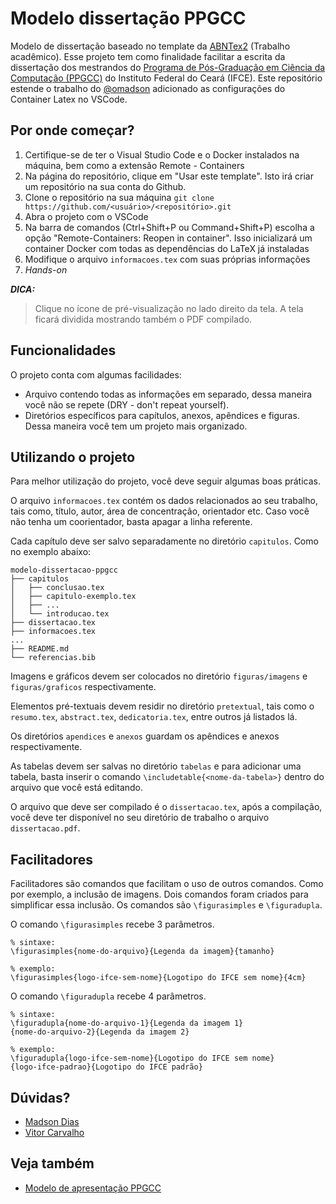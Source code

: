 # Modelo dissertação PPGCC

Modelo de dissertação baseado no template da [ABNTex2](https://github.com/abntex/abntex2) (Trabalho acadêmico). Esse projeto
tem como finalidade facilitar a escrita da dissertação dos mestrandos do [Programa de Pós-Graduação em Ciência da Computação (PPGCC)](http://ppgcc.ifce.edu.br) do Instituto Federal do Ceará (IFCE).
Este repositório estende o trabalho do [@omadson](https://github.com/omadson/modelo-dissertacao-ppgcc) adicionado as configurações do Container Latex no VSCode.

## Por onde começar?

1. Certifique-se de ter o Visual Studio Code e o Docker instalados na máquina, bem como a extensão Remote - Containers
2. Na página do repositório, clique em "Usar este template". Isto irá criar um repositório na sua conta do Github.
3. Clone o repositório na sua máquina `git clone https://github.com/<usuário>/<repositório>.git`
4. Abra o projeto com o VSCode
5. Na barra de comandos (Ctrl+Shift+P ou Command+Shift+P) escolha a opção "Remote-Containers: Reopen in container". Isso inicializará um container Docker com todas as dependências do LaTeX já instaladas
6. Modifique o arquivo `informacoes.tex` com suas próprias informações
7. _Hands-on_

**_DICA:_** 
> Clique no ícone de pré-visualização no lado direito da tela. A tela ficará dividida mostrando também o PDF compilado.


## Funcionalidades
O projeto conta com algumas facilidades:
 - Arquivo contendo todas as informações em separado, dessa maneira você não se repete
 (DRY - don't repeat yourself).
 - Diretórios específicos para capítulos, anexos, apêndices e figuras. Dessa
 maneira você tem um projeto mais organizado.

## Utilizando o projeto
Para melhor utilização do projeto, você deve seguir algumas boas práticas.

O arquivo `informacoes.tex` contém os dados relacionados ao seu trabalho, tais como, título,
autor, área de concentração, orientador etc. Caso você não tenha um coorientador, basta
apagar a linha referente.

Cada capítulo deve ser salvo separadamente no diretório `capitulos`. Como no exemplo abaixo:

```
modelo-dissertacao-ppgcc
├── capitulos
│   ├── conclusao.tex
│   ├── capitulo-exemplo.tex
│   ├── ...
│   └── introducao.tex
├── dissertacao.tex
├── informacoes.tex
...
├── README.md
└── referencias.bib
```
Imagens e gráficos devem ser colocados no diretório `figuras/imagens` e
`figuras/graficos` respectivamente.

Elementos pré-textuais devem residir no diretório `pretextual`, tais como o `resumo.tex`,
`abstract.tex`, `dedicatoria.tex`, entre outros já listados lá.

Os diretórios `apendices` e `anexos` guardam os apêndices e anexos respectivamente.

As tabelas devem ser salvas no diretório `tabelas` e para adicionar uma tabela, basta inserir o comando `\includetable{<nome-da-tabela>}` dentro do arquivo que você está editando.

O arquivo que deve ser compilado é o `dissertacao.tex`, após a compilação, você deve ter
disponível no seu diretório de trabalho o arquivo `dissertacao.pdf`.

## Facilitadores
Facilitadores são comandos que facilitam o uso de outros comandos. Como por exemplo, a inclusão
de imagens. Dois comandos foram criados para simplificar essa inclusão. Os comandos são
`\figurasimples` e `\figuradupla`.

O comando `\figurasimples` recebe 3 parâmetros. 

```
% sintaxe:
\figurasimples{nome-do-arquivo}{Legenda da imagem}{tamanho}

% exemplo:
\figurasimples{logo-ifce-sem-nome}{Logotipo do IFCE sem nome}{4cm}
```

O comando `\figuradupla` recebe 4 parâmetros.
```
% sintaxe:
\figuradupla{nome-do-arquivo-1}{Legenda da imagem 1}
{nome-do-arquivo-2}{Legenda da imagem 2}

% exemplo:
\figuradupla{logo-ifce-sem-nome}{Logotipo do IFCE sem nome}
{logo-ifce-padrao}{Logotipo do IFCE padrão}
```

## Dúvidas?
 - [Madson Dias](http://github.com/omadson)
 - [Vitor Carvalho](http://github.com/vitorcarvalhoml)

## Veja também
 - [Modelo de apresentação PPGCC](https://github.com/vitorcarvalhoml/modelo-apresentacao-ppgcc)
